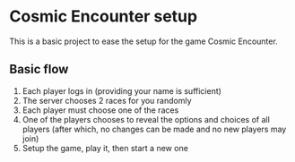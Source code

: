 # Cosmic Encounter setup

This is a basic project to ease the setup for the game Cosmic Encounter.

## Basic flow

1. Each player logs in (providing your name is sufficient)
1. The server chooses 2 races for you randomly
1. Each player must choose one of the races
1. One of the players chooses to reveal the options and choices of all players (after which, no changes can be made and no new players may join)
1. Setup the game, play it, then start a new one